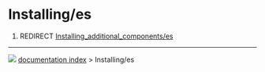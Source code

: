 # Installing/es
1.  REDIRECT [Installing\_additional\_components/es](Installing_additional_components/es.md)



---
![](images/Right_arrow.png) [documentation index](../README.md) > Installing/es
